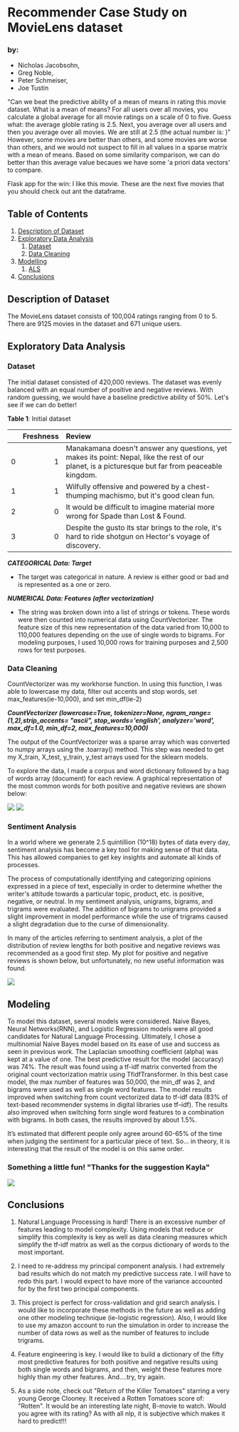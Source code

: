 # Recommender Case Study on MovieLens dataset

### by:
- Nicholas Jacobsohn,
- Greg Noble,
- Peter Schmeiser,
- Joe Tustin

"Can we beat the predictive ability of a mean of means in rating this movie dataset.  What is a mean of means?   For all users over all movies, you calculate a global average for all movie ratings on a scale of 0 to five.  Guess what: the average globle rating is 2.5.  Next, you average over all users and then you average over all movies.  We are still at 2.5 (the actual number is: )"  However, some movies are better than others, and some movies are worse than others, and we would not suspect to fill in all values in a sparse matrix with a mean of means.  Based on some similarity comparison, we can do better than this average value becaues we have some 'a priori data vectors' to compare.

Flask app for the win: I like this movie.  These are the next five movies that you should check out ant the dataframe.

## Table of Contents
1. [Description of Dataset](#DescriptionofDataset)
2. [Exploratory Data Analysis](#eda)
    1. [Dataset](#dataset)
    2. [Data Cleaning](#cleaning)
3. [Modelling](#model)
    1. [ALS](#altleastsquares)
4. [Conclusions](#conclusions)

## Description of Dataset <a name="Description of Dataset"></a>

The MovieLens dataset consists of 100,004 ratings ranging from 0 to 5.  There are 9125 movies in the dataset and 671 unique users.




## Exploratory Data Analysis <a name="eda"></a>

### Dataset <a name="dataset"></a>

The initial dataset consisted of 420,000 reviews.  The dataset was evenly balanced with an equal number of positive and negative reviews.  With random guessing, we would have a baseline predictive ability of 50%.  Let's see if we can do better!

**Table 1**: Initial dataset

|    |   Freshness |   Review |
|---:|-----------:|:-----------------------|
|  0 |       1   | Manakamana doesn't answer any questions, yet makes its point: Nepal, like the rest of our planet, is a picturesque but far from peaceable kingdom.   |   
|  1 |       1   | Wilfully offensive and powered by a chest-thumping machismo, but it's good clean fun.   |
|  2 |       0   | It would be difficult to imagine material more wrong for Spade than Lost & Found.  |
|  3 |       0   | Despite the gusto its star brings to the role, it's hard to ride shotgun on Hector's voyage of discovery.   |


***CATEGORICAL Data: Target***
- The target was categorical in nature.  A review is either good or bad and is represented as a one or zero.


***NUMERICAL Data: Features (after vectorization)***
- The string was broken down into a list of strings or tokens.  These words were then counted into numerical data using CountVectorizer.  The feature size of this new representation of the data varied from 10,000 to 110,000 features depending on the use of single words to bigrams.  For modeling purposes, I used 10,000 rows for training purposes and 2,500 rows for test purposes.

### Data Cleaning <a name="cleaning"></a>

CountVectorizer was my workhorse function.  In using this function, I was able to lowercase my data, filter out accents and stop words, set max_features(ie-10,000), and set min_df(ie-2)

***CountVectorizer  (lowercase=True, tokenizer=None, ngram_range=(1,2),strip_accents= "ascii", stop_words='english',
                             analyzer='word', max_df=1.0, min_df=2,
                             max_features=10,000)***

The output of the CountVectorizer was a sparse array which was converted to numpy arrays using  the .toarray() method.  This step was needed to get my X_train, X_test, y_train, y_test arrays used for the sklearn models.


To explore the data, I made a corpus  and word dictionary followed by a bag of words array (document) for each review.  A graphical representation of the most common words for both positive and negative reviews are shown below:

![](images/most_common_words_pos.png)
![](images/most_common_words_neg.png)

### Sentiment Analysis <a name="sentimentanalysis"></a>

In a world where we generate 2.5 quintillion (10^18) bytes of data every day, sentiment analysis has become a key tool for making sense of that data. This has allowed companies to get key insights and automate all kinds of processes.

The process of computationally identifying and categorizing opinions expressed in a piece of text, especially in order to determine whether the writer's attitude towards a particular topic, product, etc. is positive, negative, or neutral.  In my sentiment analysis, unigrams, bigrams, and trigrams were evaluated.  The addition of bigrams to unigrams provided a slight improvement in model performance while the use of trigrams caused a slight degradation due to the curse of dimensionality.

In many of the articles referring to sentiment analysis, a plot of the distribution of review lengths for both positive and negative reviews was recommended as a good first step.  My plot for positive and negative reviews is shown below, but unfortunately, no new useful information was found.

![](images/word_count_dist.png)


## Modeling <a name="model"></a>
To model this dataset, several models were considered.  Naive Bayes, Neural Networks(RNN), and Logistic Regression models were all good candidates for Natural Language Processing.  Ultimately, I chose a multinomial Naive Bayes model based on its ease of use and success as seen in previous work.  The Laplacian smoothing coefficient (alpha) was kept at a value of one.  The best predictive result for the model (accuracy) was 74%.  The result was found using a tf-idf matrix converted from the original count vectorization matrix using TfidfTransformer. In this best case model, the max number of features was 50,000, the min_df was 2, and bigrams were used as well as single word features.  The model results improved when switching from count vectorized data to tf-idf data (83% of text-based recommender systems in digital libraries use tf–idf).  The results also improved when switching form single word features to a combination with bigrams.  In both cases, the results improved by about 1.5%.

It’s estimated that different people only agree around 60-65% of the time when judging the sentiment for a particular piece of text.  So... in theory, it is interesting that the result of the model is on this same order.

### Something a little fun! "Thanks for the suggestion Kayla"


![](images/word_cloud.png)







## Conclusions <a name="conclusions"></a>

1. Natural Language Processing is hard!  There is an excessive number of features leading to model complexity.  Using models that reduce or simplify this complexity is key as well as data cleaning measures which simplify the tf-idf matrix as well as the corpus dictionary of words to the most important.

2.  I need to re-address my principal component analysis.  I had extremely bad results which do not match my predictive success rate.  I will have to redo this part.  I would expect to have more of the variance accounted for by the first two principal components.  

3. This project is perfect for cross-validation and grid search analysis.  I would like to incorporate these methods in the future as well as adding one other modeling technique (ie-logistic regression).  Also, I would like to use my amazon account to run the simulation in order to increase the number of data rows as well as the number of features to include trigrams.

4. Feature engineering is key.  I would like to build a dictionary of the fifty most predictive features for both positive and negative results using both single words and bigrams, and then, weight these features more highly than my other features.  And....try, try again.

5. As a side note, check out "Return of the Killer Tomatoes" starring a very young George Clooney.  It received a Rotten Tomatoes score of: "Rotten".  It would be an interesting late night, B-movie to watch.  Would you agree with its rating?  As with all nlp, it is subjective which makes it hard to predict!!!
